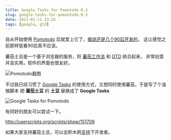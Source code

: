 ```yaml
---
title: Google Tasks for Pomotodo 0.3
slug: google-tasks-for-pomootodo-0-3
date: 2013-01-11 13:25
tags: [google, gtd]
---
```


自从开始使用 [Pomotodo][ptodo] 后就爱上它了，[据说还是几个90后开发的][appinn]，
这让感觉之前那样低看90后真不应该。

蕃茄土豆是一个基于浏览器的服务，将 [蕃茄工作法][pomodoro] 和 [GTD][gtd] 结合起来，
非常创意并且实用，软件的界面也很友好。

![Pomotodo截图](http://img.jimu.in/jimuproject/2012/09/25/20120925125739_31524.jpg)

不过我已经习惯了 [Google Tasks][gt] 的使用方式，又想同时使用蕃茄，于是写了个油猴脚本
把 **蕃茄土豆** 的 **土豆** 替换成了 **Google Tasks**

![Google Tasks for Pomotodo](http://pic.yupoo.com/greatghoul_v/CorL9BsI/custom.jpg)

有同好的朋友可以尝试一下。

<http://userscripts.org/scripts/show/151709>

如果大家支持蕃茄土豆，可以去积木网[支持][donate]下开发者。

[ptodo]: http://pomotodo.com/  "Pomotodo 完成也不起的工作"
[appinn]: http://www.appinn.com/pomotodo/ "番茄土豆 – 番茄工作法 + GTD 帮你提高效率"
[pomodoro]: http://www.baike.com/wiki/%E7%95%AA%E8%8C%84%E5%B7%A5%E4%BD%9C%E6%B3%95
[gtd]: http://www.baike.com/wiki/GTD
[gt]: https://mail.google.com/tasks/canvas
[donate]: http://jimu.in/project/pomotodo
